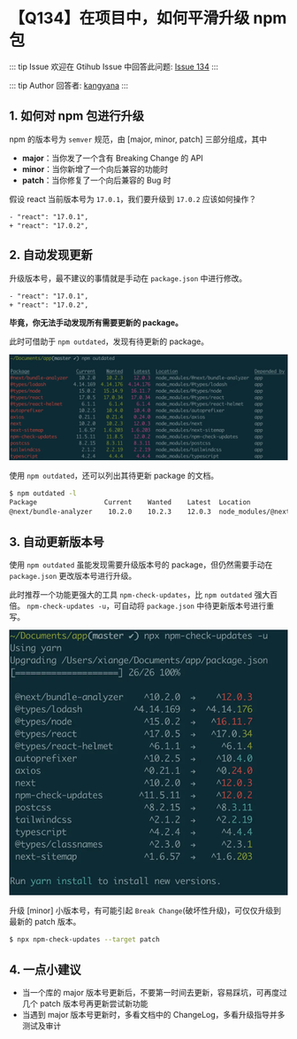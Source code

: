 # 【Q134】在项目中，如何平滑升级 npm 包


::: tip Issue
欢迎在 Gtihub Issue 中回答此问题: [Issue 134](https://github.com/kangyana/daily-question/issues/134)
:::

::: tip Author
回答者: [kangyana](https://github.com/kangyana)
:::
## 1. 如何对 npm 包进行升级
npm 的版本号为 `semver` 规范，由 [major, minor, patch] 三部分组成，其中

- **major**：当你发了一个含有 Breaking Change 的 API
- **minor**：当你新增了一个向后兼容的功能时
- **patch**：当你修复了一个向后兼容的 Bug 时

假设 react 当前版本号为 `17.0.1`，我们要升级到 `17.0.2` 应该如何操作？
```
- "react": "17.0.1",
+ "react": "17.0.2",
```

## 2. 自动发现更新
升级版本号，最不建议的事情就是手动在 `package.json` 中进行修改。
```
- "react": "17.0.1",
+ "react": "17.0.2",
```

**毕竟，你无法手动发现所有需要更新的 package。**

此时可借助于 `npm outdated`，发现有待更新的 package。

![Alt](https://raw.githubusercontent.com/shfshanyue/assets/master/2021-11-10/clipboard-6918.0c6824.webp)

使用 `npm outdated`，还可以列出其待更新 package 的文档。
```bash
$ npm outdated -l
Package                 Current    Wanted    Latest  Location                            Depended by  Package Type     Homepage
@next/bundle-analyzer    10.2.0    10.2.3    12.0.3  node_modules/@next/bundle-analyzer  app          dependencies     https://github.com/vercel/next.js#readme
```

## 3. 自动更新版本号
使用 `npm outdated` 虽能发现需要升级版本号的 package，但仍然需要手动在 `package.json` 更改版本号进行升级。

此时推荐一个功能更强大的工具 `npm-check-updates`，比 `npm outdated` 强大百倍。
`npm-check-updates -u`，可自动将 `package.json` 中待更新版本号进行重写。

![Alt](https://raw.githubusercontent.com/shfshanyue/assets/master/2021-11-10/clipboard-3561.1b70dc.webp)

升级 [minor] 小版本号，有可能引起 `Break Change`(破坏性升级)，可仅仅升级到最新的 patch 版本。
```bash
$ npx npm-check-updates --target patch
```

## 4. 一点小建议

- 当一个库的 major 版本号更新后，不要第一时间去更新，容易踩坑，可再度过几个 patch 版本号再更新尝试新功能
- 当遇到 major 版本号更新时，多看文档中的 ChangeLog，多看升级指导并多测试及审计

